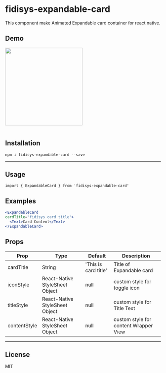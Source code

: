 # fidisys-expandable-card

This component make Animated Expandable card container for react native.


## Demo
<table>
<tr>
<img src="https://user-images.githubusercontent.com/28846043/66821374-f3a32e00-ef5f-11e9-8876-5bbb661dc647.gif" width="250">
</td>
</tr>
</table>

## Installation
`` npm i fidisys-expandable-card --save ``

___

## Usage

`` import { ExpandableCard } from 'fidisys-expandable-card'
 ``


## Examples
```jsx
<ExpandableCard
cardTitle="fidisys card title">
  <Text>Card Content</Text>
</ExpandableCard>
```

## Props

| Prop           | Type   | Default   | Description                                           |
| -------------- | ------ | --------- | ----------------------------------------------------- |
| cardTitle   | String | 'This is card title' | Title of Expandable card                  |
| iconStyle | React-Native StyleSheet Object | null | custom style for toggle icon                                       |
| titleStyle       | React-Native StyleSheet Object | null      | custom style for Title Text                  |
| contentStyle          | React-Native StyleSheet Object | null       | custom style for content Wrapper View

___

## License

MIT